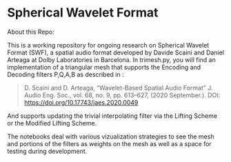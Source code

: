 # Spherical Wavelet Format

About this Repo:

This is a working repository for ongoing research on Spherical Wavelet Format (SWF), a spatial audio format developed by Davide Scaini and Daniel Arteaga at Dolby Laboratories in Barcelona. In trimesh.py, you will find an implementation of a triangular mesh that supports the Encoding and Decoding filters P,Q,A,B as described in :

> D. Scaini and D. Arteaga, “Wavelet-Based Spatial Audio Format” J. Audio Eng. Soc., vol. 68, no. 9, pp. 613–627, (2020 September.). DOI: https://doi.org/10.17743/jaes.2020.0049

And supports updating the trivial interpolating filter via the Lifting Scheme or the Modified Lifting Scheme.

The notebooks deal with various vizualization strategies to see the mesh and portions of the filters as weights on the mesh as well as a space for testing during development. 

